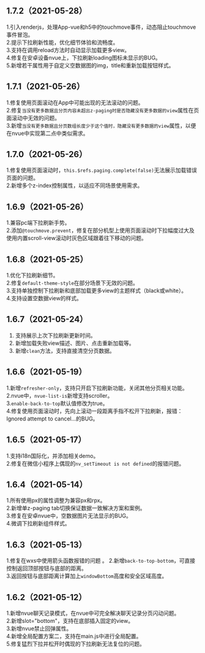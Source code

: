 ## 1.7.2（2021-05-28）
1.引入renderjs，处理App-vue和h5中的touchmove事件，动态阻止touchmove事件冒泡。  
2.提示下拉刷新性能，优化细节体验和流畅度。  
3.支持在调用reload方法时自动显示加载更多view。  
4.修复在安卓设备nvue上，下拉刷新loading图标未显示的BUG。  
5.新增若干属性用于自定义空数据图的img，title和重新加载按钮样式。
## 1.7.1（2021-05-26）
1.修复使用页面滚动在App中可能出现的无法滚动的问题。  
2.修复`当没有更多数据且分页内容未超出z-paging时是否隐藏没有更多数据的view`属性在页面滚动中无效的问题。  
3.新增`当没有更多数据且分页数组长度少于这个值时，隐藏没有更多数据的view`属性，以便在nvue中实现第二点中类似需求。
## 1.7.0（2021-05-26）
1.修复使用页面滚动时，`this.$refs.paging.complete(false)`无法展示加载错误页面的问题。  
2.新增多个z-index控制属性，以适应不同场景使用需求。  
## 1.6.9（2021-05-26）
1.兼容pc端下拉刷新手势。  
2.添加`@touchmove.prevent`，修复在部分机型上使用页面滚动时下拉幅度过大及使用内置scroll-view滚动时灰色区域跟着往下移动的问题。
## 1.6.8（2021-05-25）
1.优化下拉刷新细节。  
2.修复`default-theme-style`在部分场景下无效的问题。  
3.支持单独控制下拉刷新和底部加载更多view的主题样式（black或white）。  
4.支持设置空数据view的样式。  
## 1.6.7（2021-05-24）
1. 支持展示上次下拉刷新更新时间。  
2. 新增加载失败view描述、图片、点击重新加载等。  
3. 新增`clean`方法，支持直接清空分页数据。
## 1.6.6（2021-05-19）
1.新增`refresher-only`，支持只开启下拉刷新功能，关闭其他分页相关功能。  
2.nvue中，`nvue-list-is`新增支持scroller。  
3.`enable-back-to-top`默认值修改为true。  
4.修复使用页面滚动时，先向上滚动一段距离手指不松开下拉刷新，报错：Ignored attempt to cancel...的BUG。
## 1.6.5（2021-05-17）
1.支持i18n国际化，并添加相关demo。  
2.修复在微信小程序上偶现的`nv_setTimeout is not defined`的报错问题。
## 1.6.4（2021-05-14）
1.所有使用px的属性调整为兼容px和rpx。  
2.新增单z-paging tab切换保证数据一致解决方案和案例。  
3.修复在安卓nvue中，空数据图片无法显示的BUG。  
4.微调下拉刷新组件样式。

## 1.6.3（2021-05-13）
1.修复在wxs中使用箭头函数报错的问题 。 
2.新增`back-to-top-bottom`，可直接控制返回顶部按钮与底部的距离。  
3.返回按钮与底部距离计算加上`windowBottom`高度和安全区域高度。
## 1.6.2（2021-05-12）
1.新增nvue聊天记录模式，在nvue中可完全解决聊天记录分页闪动问题。  
2.新增slot="bottom"，支持在底部插入固定的view。  
3.新增nvue禁止回弹属性。  
4.新增全局配置方案二，支持在main.js中进行全局配置。  
5.修复猛烈下拉并松开时偶现的下拉刷新无法复位的问题。
